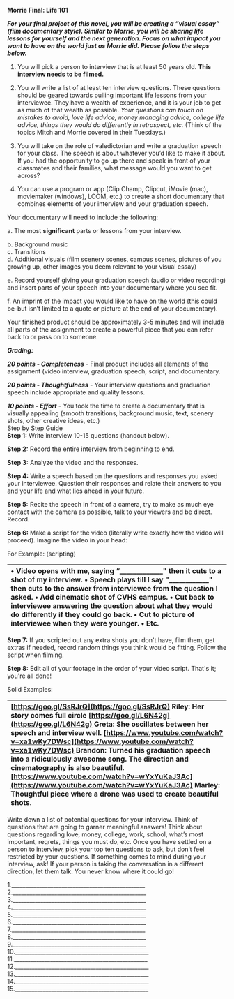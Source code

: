 **Morrie Final: Life 101**

***For your final project of this novel,  you will be creating a “visual essay” (film documentary style).  Similar to Morrie, you will be sharing life lessons for yourself and the next generation.  Focus on what impact you want to have on the world just as Morrie did.  Please follow the steps below.***

1. You will pick a person to interview that is at least 50 years old. **This interview needs to be filmed.**


2. You will write a list of at least ten interview questions.  These questions should be geared towards pulling important life lessons from your interviewee. They have a wealth of experience, and it is your job to get as much of that wealth as possible.  *Your questions can touch on mistakes to avoid, love life advice, money managing advice, college life advice, things they would do differently in retrospect, etc.* (Think of the topics Mitch and Morrie covered in their Tuesdays.)

3. You will take on the role of valedictorian and write a graduation speech for your class. The speech is about whatever you’d like to make it about.  If you had the opportunity to go up there and speak in front of your classmates and their families, what message would you want to get across?

4. You can use a program or app (Clip Champ, Clipcut, iMovie (mac), moviemaker (windows), LOOM, etc.) to create a short documentary that combines elements of your interview and your graduation speech.  

Your documentary will need to include the following: 

a. The most **significant** parts or lessons from your interview. 

b. Background music    
c. Transitions   
d. Additional visuals (film scenery scenes, campus scenes, pictures of you growing up, other images you deem relevant to  your visual essay) 

e. Record yourself giving your graduation speech (audio or video recording) and insert parts of  your speech into your documentary where you see fit.  

f. An imprint of the impact you would like to have on the world (this could be-but isn’t limited to a quote or picture at the end of your documentary). 

Your finished product should be approximately 3-5 minutes and will include all parts of the assignment to create a powerful piece that you can refer back to or pass on to someone.

***Grading:***

***20 points \- Completeness*** \- Final product includes all elements of the assignment (video interview, graduation speech, script, and documentary.

***20 points \- Thoughtfulness*** \- Your interview questions and graduation speech include appropriate and quality lessons.

***10 points \- Effort*** \- You took the time to create a documentary that is visually appealing (smooth transitions, background music, text, scenery shots, other creative ideas, etc.)   
Step by Step Guide  
**Step 1:** Write interview 10-15 questions (handout below).

**Step 2:** Record the entire interview from beginning to end.  

**Step 3:** Analyze the video and the responses. 

**Step 4:** Write a speech based on the questions and responses you asked your interviewee. Question their responses and relate their answers to you and your life and what lies ahead in your future. 

**Step 5:** Recite the speech in front of a camera, try to make as much eye contact with the camera as possible, talk to your viewers and be direct. Record. 

**Step 6:** Make a script for the video (literally write exactly how the video will proceed).  Imagine the video in your head: 

For Example: (scripting)

| • Video opens with me, saying “\_\_\_\_\_\_\_\_\_\_\_\_\_" then it cuts to a shot of my interview.  • Speech plays till I say "\_\_\_\_\_\_\_\_\_\_\_\_" then cuts to the answer from interviewee from the question I asked.  • Add cinematic shot of CVHS campus. • Cut back to interviewee answering the question about what they would do differently if they could go back. • Cut to picture of interviewee when they were younger. • Etc. |
| :---- |

**Step 7:** If you scripted out any extra shots you don't have, film them, get extras if needed, record random things you think would be fitting. Follow the script when filming. 

**Step 8:** Edit all of your footage in the order of your video script. That's it; you're all done\!

Solid Examples:

| [https://goo.gl/SsRJrQ](https://goo.gl/SsRJrQ) Riley: Her story comes full circle [https://goo.gl/L6N42g](https://goo.gl/L6N42g) Greta: She oscillates between her speech and interview well. [https://www.youtube.com/watch?v=xa1wKy7DWsc](https://www.youtube.com/watch?v=xa1wKy7DWsc) Brandon: Turned his graduation speech into a ridiculously awesome song. The direction and cinematography is also beautiful. [https://www.youtube.com/watch?v=wYxYuKaJ3Ac](https://www.youtube.com/watch?v=wYxYuKaJ3Ac) Marley: Thoughtful piece where a drone was used to create  beautiful shots. |
| :---- |

Write down a list of potential questions for your interview.  Think of questions that are going to garner meaningful answers\!  Think about questions regarding love, money, college, work, school, what’s most important, regrets, things you must do, etc.  Once you have settled on a person to interview, pick your top ten questions to ask, but don’t feel restricted by your questions. If something comes to mind during your interview, ask\! If your person is taking the conversation in a different direction, let them talk. You never know where it could go\!

1.\_\_\_\_\_\_\_\_\_\_\_\_\_\_\_\_\_\_\_\_\_\_\_\_\_\_\_\_\_\_\_\_\_\_\_\_\_\_\_\_\_\_\_\_\_\_\_\_   
2.\_\_\_\_\_\_\_\_\_\_\_\_\_\_\_\_\_\_\_\_\_\_\_\_\_\_\_\_\_\_\_\_\_\_\_\_\_\_\_\_\_\_\_\_\_\_\_\_   
3.\_\_\_\_\_\_\_\_\_\_\_\_\_\_\_\_\_\_\_\_\_\_\_\_\_\_\_\_\_\_\_\_\_\_\_\_\_\_\_\_\_\_\_\_\_\_\_\_   
4.\_\_\_\_\_\_\_\_\_\_\_\_\_\_\_\_\_\_\_\_\_\_\_\_\_\_\_\_\_\_\_\_\_\_\_\_\_\_\_\_\_\_\_\_\_\_\_\_   
5.\_\_\_\_\_\_\_\_\_\_\_\_\_\_\_\_\_\_\_\_\_\_\_\_\_\_\_\_\_\_\_\_\_\_\_\_\_\_\_\_\_\_\_\_\_\_\_\_   
6.\_\_\_\_\_\_\_\_\_\_\_\_\_\_\_\_\_\_\_\_\_\_\_\_\_\_\_\_\_\_\_\_\_\_\_\_\_\_\_\_\_\_\_\_\_\_\_\_   
7.\_\_\_\_\_\_\_\_\_\_\_\_\_\_\_\_\_\_\_\_\_\_\_\_\_\_\_\_\_\_\_\_\_\_\_\_\_\_\_\_\_\_\_\_\_\_\_\_   
8.\_\_\_\_\_\_\_\_\_\_\_\_\_\_\_\_\_\_\_\_\_\_\_\_\_\_\_\_\_\_\_\_\_\_\_\_\_\_\_\_\_\_\_\_\_\_\_\_   
9.\_\_\_\_\_\_\_\_\_\_\_\_\_\_\_\_\_\_\_\_\_\_\_\_\_\_\_\_\_\_\_\_\_\_\_\_\_\_\_\_\_\_\_\_\_\_\_\_   
10.\_\_\_\_\_\_\_\_\_\_\_\_\_\_\_\_\_\_\_\_\_\_\_\_\_\_\_\_\_\_\_\_\_\_\_\_\_\_\_\_\_\_\_\_\_\_\_\_ 11.\_\_\_\_\_\_\_\_\_\_\_\_\_\_\_\_\_\_\_\_\_\_\_\_\_\_\_\_\_\_\_\_\_\_\_\_\_\_\_\_\_\_\_\_\_\_\_\_   
12.\_\_\_\_\_\_\_\_\_\_\_\_\_\_\_\_\_\_\_\_\_\_\_\_\_\_\_\_\_\_\_\_\_\_\_\_\_\_\_\_\_\_\_\_\_\_\_\_  
13.\_\_\_\_\_\_\_\_\_\_\_\_\_\_\_\_\_\_\_\_\_\_\_\_\_\_\_\_\_\_\_\_\_\_\_\_\_\_\_\_\_\_\_\_\_\_\_\_   
14.\_\_\_\_\_\_\_\_\_\_\_\_\_\_\_\_\_\_\_\_\_\_\_\_\_\_\_\_\_\_\_\_\_\_\_\_\_\_\_\_\_\_\_\_\_\_\_\_   
15.\_\_\_\_\_\_\_\_\_\_\_\_\_\_\_\_\_\_\_\_\_\_\_\_\_\_\_\_\_\_\_\_\_\_\_\_\_\_\_\_\_\_\_\_\_\_\_\_ 